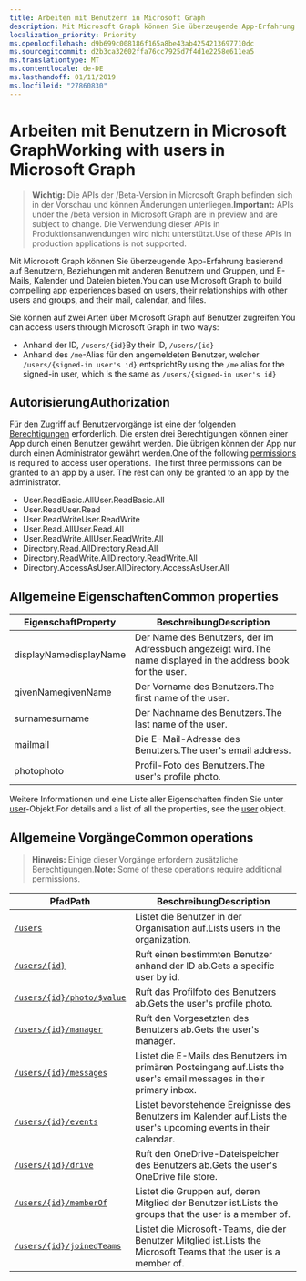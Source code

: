 ```yaml
---
title: Arbeiten mit Benutzern in Microsoft Graph
description: Mit Microsoft Graph können Sie überzeugende App-Erfahrung basierend auf Benutzern, Beziehungen mit anderen Benutzern und Gruppen, und E-Mails, Kalender und Dateien bieten.
localization_priority: Priority
ms.openlocfilehash: d9b699c008186f165a8be43ab4254213697710dc
ms.sourcegitcommit: d2b3ca32602ffa76cc7925d7f4d1e2258e611ea5
ms.translationtype: MT
ms.contentlocale: de-DE
ms.lasthandoff: 01/11/2019
ms.locfileid: "27860830"
---
```

# <a name="working-with-users-in-microsoft-graph"></a><span data-ttu-id="dee0b-103">Arbeiten mit Benutzern in Microsoft Graph</span><span class="sxs-lookup"><span data-stu-id="dee0b-103">Working with users in Microsoft Graph</span></span>

> <span data-ttu-id="dee0b-104">**Wichtig:** Die APIs der /Beta-Version in Microsoft Graph befinden sich in der Vorschau und können Änderungen unterliegen.</span><span class="sxs-lookup"><span data-stu-id="dee0b-104">**Important:** APIs under the /beta version in Microsoft Graph are in preview and are subject to change.</span></span> <span data-ttu-id="dee0b-105">Die Verwendung dieser APIs in Produktionsanwendungen wird nicht unterstützt.</span><span class="sxs-lookup"><span data-stu-id="dee0b-105">Use of these APIs in production applications is not supported.</span></span>

<span data-ttu-id="dee0b-106">Mit Microsoft Graph können Sie überzeugende App-Erfahrung basierend auf Benutzern, Beziehungen mit anderen Benutzern und Gruppen, und E-Mails, Kalender und Dateien bieten.</span><span class="sxs-lookup"><span data-stu-id="dee0b-106">You can use Microsoft Graph to build compelling app experiences based on users, their relationships with other users and groups, and their mail, calendar, and files.</span></span>

<span data-ttu-id="dee0b-107">Sie können auf zwei Arten über Microsoft Graph auf Benutzer zugreifen:</span><span class="sxs-lookup"><span data-stu-id="dee0b-107">You can access users through Microsoft Graph in two ways:</span></span>

- <span data-ttu-id="dee0b-108">Anhand der ID, `/users/{id}`</span><span class="sxs-lookup"><span data-stu-id="dee0b-108">By their ID, `/users/{id}`</span></span> 
- <span data-ttu-id="dee0b-109">Anhand des `/me`-Alias für den angemeldeten Benutzer, welcher `/users/{signed-in user's id}` entspricht</span><span class="sxs-lookup"><span data-stu-id="dee0b-109">By using the `/me` alias for the signed-in user, which is the same as `/users/{signed-in user's id}`</span></span>

## <a name="authorization"></a><span data-ttu-id="dee0b-110">Autorisierung</span><span class="sxs-lookup"><span data-stu-id="dee0b-110">Authorization</span></span>
<span data-ttu-id="dee0b-p102">Für den Zugriff auf Benutzervorgänge ist eine der folgenden [Berechtigungen](https://developer.microsoft.com/graph/docs/authorization/permission_scopes) erforderlich. Die ersten drei Berechtigungen können einer App durch einen Benutzer gewährt werden. Die übrigen können der App nur durch einen Administrator gewährt werden.</span><span class="sxs-lookup"><span data-stu-id="dee0b-p102">One of the following [permissions](https://developer.microsoft.com/graph/docs/authorization/permission_scopes) is required to access user operations. The first three permissions can be granted to an app by a user. The rest can only be granted to an app by the administrator.</span></span>

- <span data-ttu-id="dee0b-114">User.ReadBasic.All</span><span class="sxs-lookup"><span data-stu-id="dee0b-114">User.ReadBasic.All</span></span>
- <span data-ttu-id="dee0b-115">User.Read</span><span class="sxs-lookup"><span data-stu-id="dee0b-115">User.Read</span></span>
- <span data-ttu-id="dee0b-116">User.ReadWrite</span><span class="sxs-lookup"><span data-stu-id="dee0b-116">User.ReadWrite</span></span>
- <span data-ttu-id="dee0b-117">User.Read.All</span><span class="sxs-lookup"><span data-stu-id="dee0b-117">User.Read.All</span></span>
- <span data-ttu-id="dee0b-118">User.ReadWrite.All</span><span class="sxs-lookup"><span data-stu-id="dee0b-118">User.ReadWrite.All</span></span>
- <span data-ttu-id="dee0b-119">Directory.Read.All</span><span class="sxs-lookup"><span data-stu-id="dee0b-119">Directory.Read.All</span></span>
- <span data-ttu-id="dee0b-120">Directory.ReadWrite.All</span><span class="sxs-lookup"><span data-stu-id="dee0b-120">Directory.ReadWrite.All</span></span>
- <span data-ttu-id="dee0b-121">Directory.AccessAsUser.All</span><span class="sxs-lookup"><span data-stu-id="dee0b-121">Directory.AccessAsUser.All</span></span>

## <a name="common-properties"></a><span data-ttu-id="dee0b-122">Allgemeine Eigenschaften</span><span class="sxs-lookup"><span data-stu-id="dee0b-122">Common properties</span></span>

| <span data-ttu-id="dee0b-123">Eigenschaft</span><span class="sxs-lookup"><span data-stu-id="dee0b-123">Property</span></span> | <span data-ttu-id="dee0b-124">Beschreibung</span><span class="sxs-lookup"><span data-stu-id="dee0b-124">Description</span></span> |
|----------|-------------|
| <span data-ttu-id="dee0b-125">displayName</span><span class="sxs-lookup"><span data-stu-id="dee0b-125">displayName</span></span> | <span data-ttu-id="dee0b-126">Der Name des Benutzers, der im Adressbuch angezeigt wird.</span><span class="sxs-lookup"><span data-stu-id="dee0b-126">The name displayed in the address book for the user.</span></span>|
|<span data-ttu-id="dee0b-127">givenName</span><span class="sxs-lookup"><span data-stu-id="dee0b-127">givenName</span></span>| <span data-ttu-id="dee0b-128">Der Vorname des Benutzers.</span><span class="sxs-lookup"><span data-stu-id="dee0b-128">The first name of the user.</span></span> |
|<span data-ttu-id="dee0b-129">surname</span><span class="sxs-lookup"><span data-stu-id="dee0b-129">surname</span></span>| <span data-ttu-id="dee0b-130">Der Nachname des Benutzers.</span><span class="sxs-lookup"><span data-stu-id="dee0b-130">The last name of the user.</span></span> |
|<span data-ttu-id="dee0b-131">mail</span><span class="sxs-lookup"><span data-stu-id="dee0b-131">mail</span></span>| <span data-ttu-id="dee0b-132">Die E-Mail-Adresse des Benutzers.</span><span class="sxs-lookup"><span data-stu-id="dee0b-132">The user's email address.</span></span> |
|<span data-ttu-id="dee0b-133">photo</span><span class="sxs-lookup"><span data-stu-id="dee0b-133">photo</span></span>| <span data-ttu-id="dee0b-134">Profil-Foto des Benutzers.</span><span class="sxs-lookup"><span data-stu-id="dee0b-134">The user's profile photo.</span></span> |

<span data-ttu-id="dee0b-135">Weitere Informationen und eine Liste aller Eigenschaften finden Sie unter [user](user.md)-Objekt.</span><span class="sxs-lookup"><span data-stu-id="dee0b-135">For details and a list of all the properties, see the [user](user.md) object.</span></span>

## <a name="common-operations"></a><span data-ttu-id="dee0b-136">Allgemeine Vorgänge</span><span class="sxs-lookup"><span data-stu-id="dee0b-136">Common operations</span></span>
><span data-ttu-id="dee0b-137">**Hinweis:** Einige dieser Vorgänge erfordern zusätzliche Berechtigungen.</span><span class="sxs-lookup"><span data-stu-id="dee0b-137">**Note:** Some of these operations require additional permissions.</span></span>

| <span data-ttu-id="dee0b-138">Pfad</span><span class="sxs-lookup"><span data-stu-id="dee0b-138">Path</span></span>    | <span data-ttu-id="dee0b-139">Beschreibung</span><span class="sxs-lookup"><span data-stu-id="dee0b-139">Description</span></span> |
|---------|-------------|
|[`/users`](../api/user-list.md) | <span data-ttu-id="dee0b-140">Listet die Benutzer in der Organisation auf.</span><span class="sxs-lookup"><span data-stu-id="dee0b-140">Lists users in the organization.</span></span> |
|[`/users/{id}`](../api/user-get.md) | <span data-ttu-id="dee0b-141">Ruft einen bestimmten Benutzer anhand der ID ab.</span><span class="sxs-lookup"><span data-stu-id="dee0b-141">Gets a specific user by id.</span></span> |
|[`/users/{id}/photo/$value`](../api/profilephoto-get.md)| <span data-ttu-id="dee0b-142">Ruft das Profilfoto des Benutzers ab.</span><span class="sxs-lookup"><span data-stu-id="dee0b-142">Gets the user's profile photo.</span></span> |
|[`/users/{id}/manager`](../api/user-list-manager.md) | <span data-ttu-id="dee0b-143">Ruft den Vorgesetzten des Benutzers ab.</span><span class="sxs-lookup"><span data-stu-id="dee0b-143">Gets the user's manager.</span></span> |
|[`/users/{id}/messages`](../api/user-list-messages.md)| <span data-ttu-id="dee0b-144">Listet die E-Mails des Benutzers im primären Posteingang auf.</span><span class="sxs-lookup"><span data-stu-id="dee0b-144">Lists the user's email messages in their primary inbox.</span></span> |
|[`/users/{id}/events`](../api/user-list-events.md) | <span data-ttu-id="dee0b-145">Listet bevorstehende Ereignisse des Benutzers im Kalender auf.</span><span class="sxs-lookup"><span data-stu-id="dee0b-145">Lists the user's upcoming events in their calendar.</span></span> |
|[`/users/{id}/drive`](../api/drive-get.md)| <span data-ttu-id="dee0b-146">Ruft den OneDrive-Dateispeicher des Benutzers ab.</span><span class="sxs-lookup"><span data-stu-id="dee0b-146">Gets the user's OneDrive file store.</span></span> |
|[`/users/{id}/memberOf`](../api/user-list-memberof.md)| <span data-ttu-id="dee0b-147">Listet die Gruppen auf, deren Mitglied der Benutzer ist.</span><span class="sxs-lookup"><span data-stu-id="dee0b-147">Lists the groups that the user is a member of.</span></span> |
|[`/users/{id}/joinedTeams`](../api/user-list-joinedteams.md)| <span data-ttu-id="dee0b-148">Listet die Microsoft-Teams, die der Benutzer Mitglied ist.</span><span class="sxs-lookup"><span data-stu-id="dee0b-148">Lists the Microsoft Teams that the user is a member of.</span></span> |
